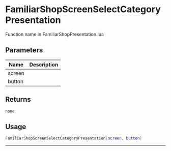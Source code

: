 # FamiliarShopScreenSelectCategoryPresentation

Function name in FamiliarShopPresentation.lua

## Parameters

| Name   | Description |
| ------ | ----------- |
| screen |             |
| button |             |

## Returns

`none`

## Usage

```lua
FamiliarShopScreenSelectCategoryPresentation(screen, button)
```

---

